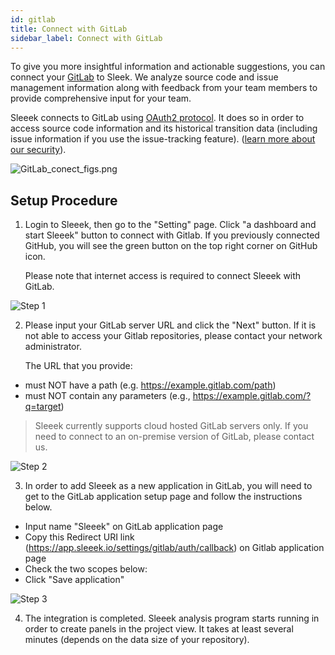 ```yaml
---
id: gitlab
title: Connect with GitLab
sidebar_label: Connect with GitLab
---
```



To give you more insightful information and actionable suggestions, you can connect your [GitLab](https://about.gitlab.com/) to Sleek. We analyze source code  and issue management information along with feedback from your team members to provide comprehensive input for your team. 

Sleeek connects to GitLab using [OAuth2 protocol](https://docs.gitlab.com/ee/api/oauth2.html). It does so in order to access source code information and its historical transition data (including issue information if you use the issue-tracking feature). ([learn more about our security](https://sleeekbeta2019.squarespace.com/security)). 

![GitLab_conect_figs.png](../../img/docs/integration/gitlab/GitLab_conect_figs.png)

## Setup Procedure

1. Login to Sleeek, then go to the "Setting" page. Click "a dashboard and start Sleeek" button to connect with Gitlab. If you previously connected GitHub, you will see the green button on the top right corner on GitHub icon. 

    Please note that internet access is required to connect Sleeek with GitLab. 

![Step 1](../../img/docs/integration/gitlab/step1.png)


2. Please input your GitLab server URL and click the "Next" button. If it is not able to access your Gitlab repositories, please contact your network administrator. 

    The URL that you provide:
- must NOT have a path (e.g. https://example.gitlab.com/path)
- must NOT contain any parameters (e.g., https://example.gitlab.com/?q=target)

>Sleeek currently supports cloud hosted GitLab servers only. If you need to connect to an on-premise version of GitLab, please contact us.

![Step 2](../../img/docs/integration/gitlab/step2.png)


3. In order to add Sleeek as a new application in GitLab, you will need to get to the GitLab application setup page and follow the instructions below. 

- Input name "Sleeek" on GitLab application page 
- Copy this Redirect URI link (https://app.sleeek.io/settings/gitlab/auth/callback) on Gitlab application page
- Check the two scopes below: 
- Click "Save application"

![Step 3](../../img/docs/integration/gitlab/step3.png)

4. The integration is completed. Sleeek analysis program starts running in order to create panels in the project view. It takes at least several minutes (depends on the data size of your repository).
